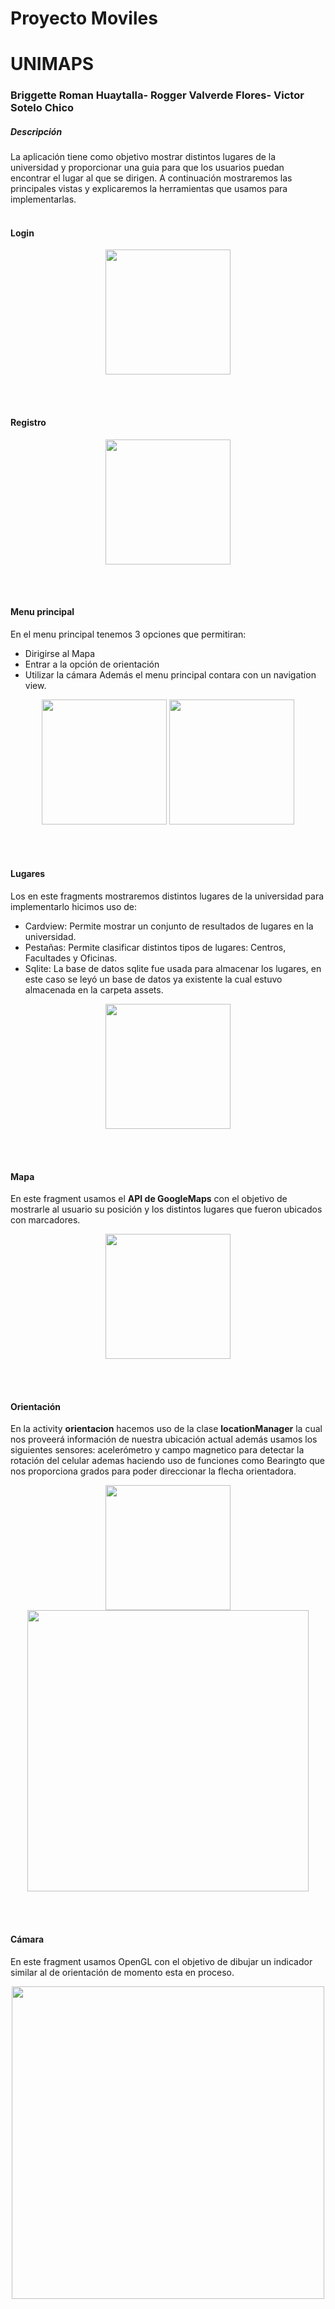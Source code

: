 # Proyecto Moviles
# UNIMAPS
### Briggette Roman Huaytalla- Rogger Valverde Flores- Victor Sotelo Chico
##### Descripción
La aplicación tiene como objetivo mostrar distintos lugares de la universidad y proporcionar una guia para que los usuarios puedan encontrar el lugar al que se dirigen. A continuación mostraremos las principales vistas y explicaremos la herramientas que usamos para implementarlas.
<br>
<br>
#### Login
<p align="center">
<img  src="https://github.com/Visot/ProyectoMoviles/blob/master/img/ima1.png" width="200" >
</p>
<br>
<br>

#### Registro
<p align="center">
<img  src="https://github.com/Visot/ProyectoMoviles/blob/master/img/ima8.png" width="200" >
</p>
<br>
<br>



#### Menu principal
En el menu principal tenemos 3 opciones que permitiran:
- Dirigirse al Mapa
- Entrar a la opción de orientación
- Utilizar la cámara
Además el menu principal contara con un navigation view.
<p align="center">
<img class="left" src="https://github.com/Visot/ProyectoMoviles/blob/master/img/ima4.png" width="200" >

<img class="right" src="https://github.com/Visot/ProyectoMoviles/blob/master/img/ima2.png" width="200" >
</p>

<br>
<br>

#### Lugares
Los en este fragments mostraremos distintos lugares de la universidad para implementarlo hicimos uso de:
- Cardview: Permite mostrar un conjunto de resultados de lugares en la universidad.
- Pestañas: Permite clasificar distintos tipos de lugares: Centros, Facultades y Oficinas.
- Sqlite: La base de datos sqlite fue usada para almacenar los lugares, en este caso se leyó un base de datos ya existente la cual estuvo almacenada en la carpeta assets.

<p align="center">
<img  src="https://github.com/Visot/ProyectoMoviles/blob/master/img/ima3.png" width="200" >
</p>
<br>
<br>

#### Mapa
En este fragment usamos el **API de GoogleMaps** con el objetivo de mostrarle al usuario su posición y los distintos lugares que fueron ubicados con marcadores.
<p align="center">
<img  src="https://github.com/Visot/ProyectoMoviles/blob/master/img/ima5.png" width="200" >
</p>

<br>
<br>

#### Orientación
En la activity **orientacion** hacemos uso de la clase **locationManager** la cual nos proveerá información de nuestra ubicación actual además usamos los siguientes sensores: acelerómetro y campo magnetico para detectar la rotación del celular ademas haciendo uso de funciones como Bearingto que nos proporciona grados para poder direccionar la flecha orientadora.
<p align="center">
<img class="left" src="https://github.com/Visot/ProyectoMoviles/blob/master/img/ima6.png" width="200" >

<img class="right" src="https://github.com/Visot/ProyectoMoviles/blob/master/img/ima7.png" width="450" >
</p>
<br>
<br>

#### Cámara
En este fragment usamos OpenGL con el objetivo de dibujar un indicador similar al de orientación de momento esta en proceso.
<p align="center">
<img  src="https://github.com/Visot/ProyectoMoviles/blob/master/img/ima9.png" width="500" >
</p>
